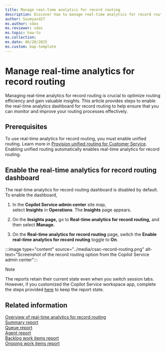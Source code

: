 ```yaml
---
title: Manage real-time analytics for record routing
description: Discover how to manage real-time analytics for record routing in Customer Service. Enable the dashboard to gain valuable insights and improve routing efficiency.
author: Soumyasd27
ms.author: sdas
ms.reviewer: sdas
ms.topic: how-to
ms.collection:
ms.date: 06/20/2025
ms.custom: bap-template
---
```


# Manage real-time analytics for record routing

Managing real-time analytics for record routing is crucial to optimize routing efficiency and gain valuable insights. This article provides steps to enable the real-time analytics dashboard for record routing to help ensure that you can monitor and improve your routing processes effectively.

## Prerequisites

To use real-time analytics for record routing, you must enable unified routing. Learn more in [Provision unified routing for Customer Service](provision-unified-routing.md). Enabling unified routing automatically enables real-time analytics for record routing.

## Enable the real-time analytics for record routing dashboard

The real-time analytics for record routing dashboard is disabled by default. To enable the dashboard,

1.  In the **Copilot Service admin center** site map, select **Insights** in **Operations**. The **Insights** page appears.

2.  On the **Insights page,** go to **Real-time analytics for record routing,** and then select **Manage.**

3.  On the **Real-time analytics for record routing** page, switch the **Enable real-time analytics for record routing** toggle to **On**.

:::image type="content" source="../media/csac-record-routing.png" alt-text="Screenshot of the record routing option from the Copilot Service admin center":::

> [!NOTE]
> The reports retain their current state even when you switch session tabs. However, if you customized the Copilot Service workspace app, complete the steps provided [here](analytics_overview.md#keep-the-report-state-when-you-switch-session-tabs) to keep the report state.

## Related information

[Overview of real-time analytics for record routing](../use/rr-overview.md#overview-of-real-time-analytics-for-record-routing)  
[Summary report](../use/rr-summary.md#view-and-understand-real-time-analytics-for-record-routing-in-the-summary-report)  
[Queue report](../use/rr-queue.md#view-and-understand-real-time-analytics-for-record-routing-in-the-queue-report)  
[Agent report](../use/rr-agent.md#view-and-understand-real-time-analytics-for-record-routing-in-the-agent-report)  
[Backlog work items report](../use/rr-backlogitems.md#view-and-understand-real-time-analytics-for-record-routing-in-the-backlog-work-items-report)  
[Ongoing work items report](../use/rr-ongoingworkitems.md#view-and-understand-real-time-analytics-for-record-routing-in-the-ongoing-work-items-report)
